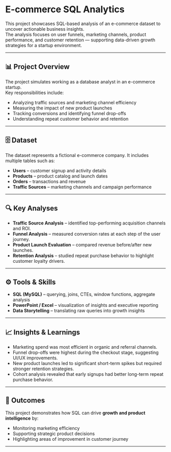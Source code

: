 # E-commerce SQL Analytics

This project showcases SQL-based analysis of an e-commerce dataset to uncover actionable business insights.  
The analysis focuses on user funnels, marketing channels, product performance, and customer retention — supporting data-driven growth strategies for a startup environment.

---

## 📊 Project Overview
The project simulates working as a database analyst in an e-commerce startup.  
Key responsibilities include:
- Analyzing traffic sources and marketing channel efficiency  
- Measuring the impact of new product launches  
- Tracking conversions and identifying funnel drop-offs  
- Understanding repeat customer behavior and retention  

---

## 🗄️ Dataset
The dataset represents a fictional e-commerce company. It includes multiple tables such as:
- **Users** – customer signup and activity details  
- **Products** – product catalog and launch dates  
- **Orders** – transactions and revenue  
- **Traffic Sources** – marketing channels and campaign performance  

---

## 🔍 Key Analyses
- **Traffic Source Analysis** – identified top-performing acquisition channels and ROI.  
- **Funnel Analysis** – measured conversion rates at each step of the user journey.  
- **Product Launch Evaluation** – compared revenue before/after new launches.  
- **Retention Analysis** – studied repeat purchase behavior to highlight customer loyalty drivers.  

---

## ⚙️ Tools & Skills
- **SQL (MySQL)** – querying, joins, CTEs, window functions, aggregate analysis  
- **PowerPoint / Excel** – visualization of insights and executive reporting  
- **Data Storytelling** – translating raw queries into growth insights  

---

## 📈 Insights & Learnings
- Marketing spend was most efficient in organic and referral channels.  
- Funnel drop-offs were highest during the checkout stage, suggesting UI/UX improvements.  
- New product launches led to significant short-term spikes but required stronger retention strategies.  
- Cohort analysis revealed that early signups had better long-term repeat purchase behavior.  

---

## 🚀 Outcomes
This project demonstrates how SQL can drive **growth and product intelligence** by:  
- Monitoring marketing efficiency  
- Supporting strategic product decisions  
- Highlighting areas of improvement in customer journey  

---
